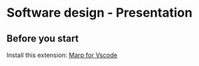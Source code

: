 # Software design - Presentation

## Before you start
Install this extension: 
[Marp for Vscode](https://marketplace.visualstudio.com/items?itemName=marp-team.marp-vscode)